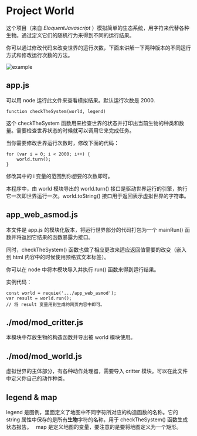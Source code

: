 # Project World

这个项目（来自 *EloquentJavascript* ）模拟简单的生态系统，用字符来代替各种生物。通过定义它们的随机行为来得到不同的运行结果。  
  
你可以通过修改代码来改变世界的运行次数，下面来讲解一下两种版本的不同运行方式和修改运行次数的方法。

![example](https://cl.ly/0c241y0T390Z/Image%202017-03-31%20at%207.39.28%20PM.png)

## app.js

可以用 node 运行此文件来查看模拟结果。默认运行次数是 2000.

    function checkTheSystem(world, legend) 

这个 checkTheSystem 函数用来检查世界的状态并打印出当前生物的种类和数量。需要检查世界状态的时候就可以调用它来完成任务。
  
当你需要修改世界运行次数时，修改下面的代码：

    for (var i = 0; i < 2000; i++) {
        world.turn();
    }

修改其中的 i 变量的范围到你想要的次数即可。
  
本程序中，由 world 模块导出的 world.turn() 接口是驱动世界运行的引擎，执行它一次即世界运行一次。world.toString() 接口用于返回表示虚拟世界的字符串。

## app_web_asmod.js

本文件是 app.js 的模块化版本，将运行世界部分的代码打包为一个 mainRun() 函数并将返回它结果的函数暴露为接口。
  
同时，checkTheSystem() 函数也做了相应更改来适应返回值需要的改变（嵌入到 html 内容中的时候使用预格式文本标签）。
  
你可以在 node 中将本模块导入并执行 run() 函数来得到运行结果。
  
实例代码：

    const world = requie('.../app_web_asmod');
    var result = world.run();
    // 将 result 变量用到生成的网页内容中即可。

## ./mod/mod_critter.js

本模块中存放生物的构造函数并导出被 world 模块使用。

## ./mod/mod_world.js

虚拟世界的主体部分，有各种动作处理器，需要导入 critter 模块。可以在此文件中定义你自己的动作种类。

## legend & map

legend 是图例，里面定义了地图中不同字符所对应的构造函数的名称。它的 string 属性中保存的是所有**生物**字符的名称，用于 checkTheSystem() 函数生成状态报告。
  
map 是定义地图的变量，要注意的是要将地图定义为一个矩形。
